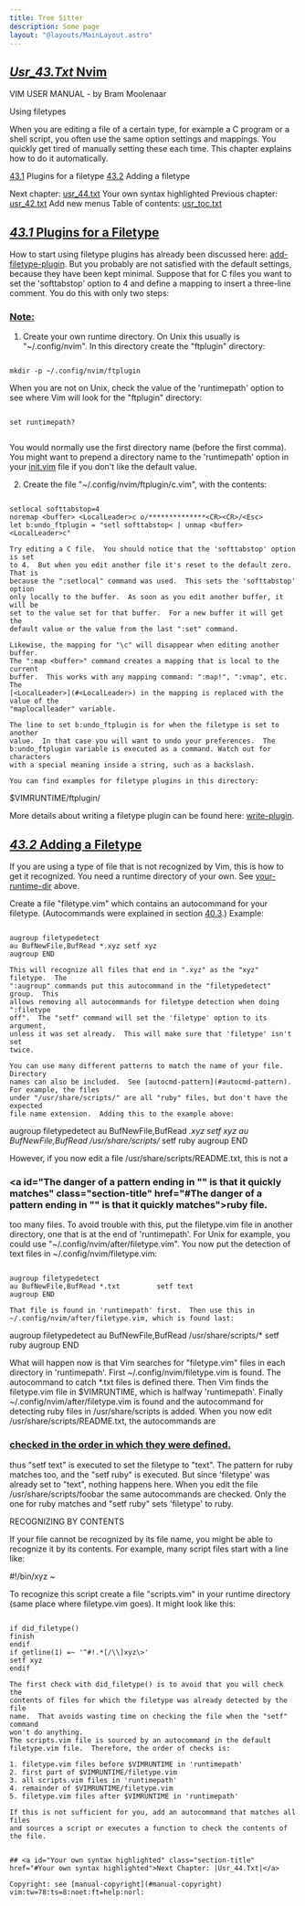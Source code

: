 ```yaml
---
title: Tree Sitter
description: Some page
layout: "@layouts/MainLayout.astro"
---
```



## <a id="" class="section-title" href="#">*Usr_43.Txt*	Nvim</a> 

VIM USER MANUAL - by Bram Moolenaar

Using filetypes


When you are editing a file of a certain type, for example a C program or a
shell script, you often use the same option settings and mappings.  You
quickly get tired of manually setting these each time.  This chapter explains
how to do it automatically.

[43.1](#43.1)	Plugins for a filetype
[43.2](#43.2)	Adding a filetype

Next chapter: [usr_44.txt](#usr_44.txt)  Your own syntax highlighted
Previous chapter: [usr_42.txt](#usr_42.txt)  Add new menus
Table of contents: [usr_toc.txt](#usr_toc.txt)


## <a id="filetype-plugin" class="section-title" href="#filetype-plugin">*43.1*	Plugins for a Filetype</a> 

How to start using filetype plugins has already been discussed here:
[add-filetype-plugin](#add-filetype-plugin).  But you probably are not satisfied with the default
settings, because they have been kept minimal.  Suppose that for C files you
want to set the 'softtabstop' option to 4 and define a mapping to insert a
three-line comment.  You do this with only two steps:

### <a id="your-runtime-dir" class="section-title" href="#your-runtime-dir">Note:</a>
1. Create your own runtime directory.  On Unix this usually is 
"~/.config/nvim".  In this directory create the "ftplugin" directory:
```

mkdir -p ~/.config/nvim/ftplugin

```

When you are not on Unix, check the value of the 'runtimepath' option to
see where Vim will look for the "ftplugin" directory:
```

set runtimepath?


```
  You would normally use the first directory name (before the first comma).
You might want to prepend a directory name to the 'runtimepath' option in
your [init.vim](#init.vim) file if you don't like the default value.

2. Create the file "~/.config/nvim/ftplugin/c.vim", with the contents:
```

setlocal softtabstop=4
noremap <buffer> <LocalLeader>c o/**************<CR><CR>/<Esc>
let b:undo_ftplugin = "setl softtabstop< | unmap <buffer> <LocalLeader>c"

Try editing a C file.  You should notice that the 'softtabstop' option is set
to 4.  But when you edit another file it's reset to the default zero.  That is
because the ":setlocal" command was used.  This sets the 'softtabstop' option
only locally to the buffer.  As soon as you edit another buffer, it will be
set to the value set for that buffer.  For a new buffer it will get the
default value or the value from the last ":set" command.

Likewise, the mapping for "\c" will disappear when editing another buffer.
The ":map <buffer>" command creates a mapping that is local to the current
buffer.  This works with any mapping command: ":map!", ":vmap", etc.  The
[<LocalLeader>](#<LocalLeader>) in the mapping is replaced with the value of the
"maplocalleader" variable.

The line to set b:undo_ftplugin is for when the filetype is set to another
value.  In that case you will want to undo your preferences.  The
b:undo_ftplugin variable is executed as a command. Watch out for characters
with a special meaning inside a string, such as a backslash.

You can find examples for filetype plugins in this directory:
```

$VIMRUNTIME/ftplugin/

More details about writing a filetype plugin can be found here:
[write-plugin](#write-plugin).


## <a id="" class="section-title" href="#">*43.2*	Adding a Filetype</a> 

If you are using a type of file that is not recognized by Vim, this is how to
get it recognized.  You need a runtime directory of your own.  See
[your-runtime-dir](#your-runtime-dir) above.

Create a file "filetype.vim" which contains an autocommand for your filetype.
(Autocommands were explained in section [40.3](#40.3).)  Example:
```

augroup filetypedetect
au BufNewFile,BufRead *.xyz	setf xyz
augroup END

This will recognize all files that end in ".xyz" as the "xyz" filetype.  The
":augroup" commands put this autocommand in the "filetypedetect" group.  This
allows removing all autocommands for filetype detection when doing ":filetype
off".  The "setf" command will set the 'filetype' option to its argument,
unless it was set already.  This will make sure that 'filetype' isn't set
twice.

You can use many different patterns to match the name of your file.  Directory
names can also be included.  See [autocmd-pattern](#autocmd-pattern).  For example, the files
under "/usr/share/scripts/" are all "ruby" files, but don't have the expected
file name extension.  Adding this to the example above:
```

augroup filetypedetect
au BufNewFile,BufRead *.xyz			setf xyz
au BufNewFile,BufRead /usr/share/scripts/*	setf ruby
augroup END

However, if you now edit a file /usr/share/scripts/README.txt, this is not a
### <a id="The danger of a pattern ending in "" is that it quickly matches" class="section-title" href="#The danger of a pattern ending in "" is that it quickly matches">ruby file.</a>
too many files.  To avoid trouble with this, put the filetype.vim file in
another directory, one that is at the end of 'runtimepath'.  For Unix for
example, you could use "~/.config/nvim/after/filetype.vim".
You now put the detection of text files in ~/.config/nvim/filetype.vim:
```

augroup filetypedetect
au BufNewFile,BufRead *.txt			setf text
augroup END

That file is found in 'runtimepath' first.  Then use this in
~/.config/nvim/after/filetype.vim, which is found last:
```

augroup filetypedetect
au BufNewFile,BufRead /usr/share/scripts/*	setf ruby
augroup END

What will happen now is that Vim searches for "filetype.vim" files in each
directory in 'runtimepath'.  First ~/.config/nvim/filetype.vim is found.  The
autocommand to catch *.txt files is defined there.  Then Vim finds the
filetype.vim file in $VIMRUNTIME, which is halfway 'runtimepath'.  Finally
~/.config/nvim/after/filetype.vim is found and the autocommand for detecting 
ruby files in /usr/share/scripts is added.
When you now edit /usr/share/scripts/README.txt, the autocommands are
### <a id="The .txt pattern matches," class="section-title" href="#The .txt pattern matches,">checked in the order in which they were defined.</a>
thus "setf text" is executed to set the filetype to "text".  The pattern for
ruby matches too, and the "setf ruby" is executed.  But since 'filetype' was
already set to "text", nothing happens here.
When you edit the file /usr/share/scripts/foobar the same autocommands are
checked.  Only the one for ruby matches and "setf ruby" sets 'filetype' to
ruby.


RECOGNIZING BY CONTENTS

If your file cannot be recognized by its file name, you might be able to
recognize it by its contents.  For example, many script files start with a
line like:

#!/bin/xyz ~

To recognize this script create a file "scripts.vim" in your runtime directory
(same place where filetype.vim goes).  It might look like this:
```

if did_filetype()
finish
endif
if getline(1) =~ '^#!.*[/\\]xyz\>'
setf xyz
endif

The first check with did_filetype() is to avoid that you will check the
contents of files for which the filetype was already detected by the file
name.  That avoids wasting time on checking the file when the "setf" command
won't do anything.
The scripts.vim file is sourced by an autocommand in the default
filetype.vim file.  Therefore, the order of checks is:

1. filetype.vim files before $VIMRUNTIME in 'runtimepath'
2. first part of $VIMRUNTIME/filetype.vim
3. all scripts.vim files in 'runtimepath'
4. remainder of $VIMRUNTIME/filetype.vim
5. filetype.vim files after $VIMRUNTIME in 'runtimepath'

If this is not sufficient for you, add an autocommand that matches all files
and sources a script or executes a function to check the contents of the file.


## <a id="Your own syntax highlighted" class="section-title" href="#Your own syntax highlighted">Next Chapter: |Usr_44.Txt|</a> 

Copyright: see [manual-copyright](#manual-copyright)  vim:tw=78:ts=8:noet:ft=help:norl:

